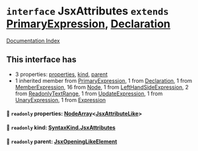 # `interface` JsxAttributes `extends` [PrimaryExpression](../interface.PrimaryExpression/README.md), [Declaration](../interface.Declaration/README.md)

[Documentation Index](../README.md)

## This interface has

- 3 properties:
[properties](#-readonly-properties-nodearrayjsxattributelike),
[kind](#-readonly-kind-syntaxkindjsxattributes),
[parent](#-readonly-parent-jsxopeninglikeelement)
- 1 inherited member from [PrimaryExpression](../interface.PrimaryExpression/README.md), 1 from [Declaration](../interface.Declaration/README.md), 1 from [MemberExpression](../interface.MemberExpression/README.md), 16 from [Node](../interface.Node/README.md), 1 from [LeftHandSideExpression](../interface.LeftHandSideExpression/README.md), 2 from [ReadonlyTextRange](../interface.ReadonlyTextRange/README.md), 1 from [UpdateExpression](../interface.UpdateExpression/README.md), 1 from [UnaryExpression](../interface.UnaryExpression/README.md), 1 from [Expression](../interface.Expression/README.md)


#### 📄 `readonly` properties: [NodeArray](../interface.NodeArray/README.md)\<[JsxAttributeLike](../type.JsxAttributeLike/README.md)>



#### 📄 `readonly` kind: [SyntaxKind.JsxAttributes](../enum.SyntaxKind/README.md#jsxattributes--293)



#### 📄 `readonly` parent: [JsxOpeningLikeElement](../type.JsxOpeningLikeElement/README.md)



